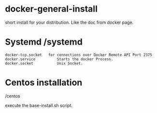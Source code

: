 # docker-general-install
short install for your distribution. Like the doc from docker page.

# Systemd /systemd 

 	docker-tcp.socket 	for connections over Docker Remote API Port 2375
	docker.service 	        Starts the docker Process.
	docker.socket 	        Unix Socket.
	
# Centos installation
/centos

execute the base-install.sh script.

